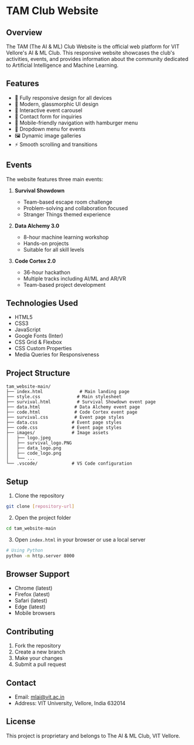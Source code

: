 # TAM Club Website

## Overview
The TAM (The AI & ML) Club Website is the official web platform for VIT Vellore's AI & ML Club. This responsive website showcases the club's activities, events, and provides information about the community dedicated to Artificial Intelligence and Machine Learning.

## Features
- 📱 Fully responsive design for all devices
- 🎨 Modern, glassmorphic UI design
- 🔄 Interactive event carousel
- 📝 Contact form for inquiries
- 📱 Mobile-friendly navigation with hamburger menu
- 🔽 Dropdown menu for events
- 🖼️ Dynamic image galleries
- ⚡ Smooth scrolling and transitions

## Events
The website features three main events:
1. **Survival Showdown**
   - Team-based escape room challenge
   - Problem-solving and collaboration focused
   - Stranger Things themed experience

2. **Data Alchemy 3.0**
   - 8-hour machine learning workshop
   - Hands-on projects
   - Suitable for all skill levels

3. **Code Cortex 2.0**
   - 36-hour hackathon
   - Multiple tracks including AI/ML and AR/VR
   - Team-based project development

## Technologies Used
- HTML5
- CSS3
- JavaScript
- Google Fonts (Inter)
- CSS Grid & Flexbox
- CSS Custom Properties
- Media Queries for Responsiveness

## Project Structure
```
tam_website-main/
├── index.html              # Main landing page
├── style.css              # Main stylesheet
├── survival.html          # Survival Showdown event page
├── data.html             # Data Alchemy event page
├── code.html             # Code Cortex event page
├── survival.css          # Event page styles
├── data.css             # Event page styles
├── code.css             # Event page styles
├── images/              # Image assets
│   ├── logo.jpeg
│   ├── survival_logo.PNG
│   ├── data_logo.png
│   ├── code_logo.png
│   └── ...
└── .vscode/             # VS Code configuration
```

## Setup
1. Clone the repository
```bash
git clone [repository-url]
```

2. Open the project folder
```bash
cd tam_website-main
```

3. Open `index.html` in your browser or use a local server
```bash
# Using Python
python -m http.server 8000
```

## Browser Support
- Chrome (latest)
- Firefox (latest)
- Safari (latest)
- Edge (latest)
- Mobile browsers

## Contributing
1. Fork the repository
2. Create a new branch
3. Make your changes
4. Submit a pull request

## Contact
- Email: mlai@vit.ac.in
- Address: VIT University, Vellore, India 632014

## License
This project is proprietary and belongs to The AI & ML Club, VIT Vellore.
